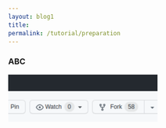 ```yaml
---
layout: blog1
title: 
permalink: /tutorial/preparation
---
```


### ABC

![folk button](/tutorial/img/folkbotton.png) 
